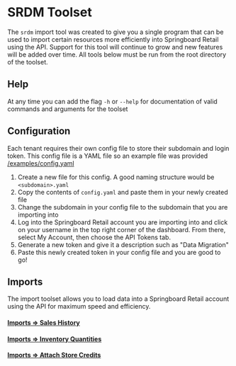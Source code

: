 # SRDM Toolset
The `srdm` import tool was created to give you a single program that can be used to import certain resources more efficiently into Springboard Retail using the API. Support for this tool will continue to grow and new features will be added over time. All tools below must be run from the root directory of the toolset.

## Help
At any time you can add the flag `-h` or `--help` for documentation of valid commands and arguments for the toolset

## Configuration
Each tenant requires their own config file to store their subdomain and login token. This config file is a YAML file so an example file was provided [/examples/config.yaml](../../examples/config.yaml)

1. Create a new file for this config. A good naming structure would be `<subdomain>.yaml`
2. Copy the contents of `config.yaml` and paste them in your newly created file
3. Change the subdomain in your config file to the subdomain that you are importing into
4. Log into the Springboard Retail account you are importing into and click on your username in the top right corner of the dashboard. From there, select My Account, then choose the API Tokens tab.
5. Generate a new token and give it a description such as "Data Migration"
6. Paste this newly created token in your config file and you are good to go!

## Imports
The import toolset allows you to load data into a Springboard Retail account using the API for maximum speed and efficiency.

#### [Imports => Sales History](./imports/sales_history.md)
#### [Imports => Inventory Quantities](./imports/inventory_qtys.md)
#### [Imports => Attach Store Credits](./imports/attach_store_credits.md)